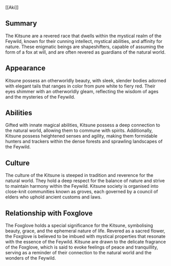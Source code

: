 [[Aki]]
## Summary
The Kitsune are a revered race that dwells within the mystical realm of the Feywild, known for their cunning intellect, mystical abilities, and affinity for nature. These enigmatic beings are shapeshifters, capable of assuming the form of a fox at will, and are often revered as guardians of the natural world.
## Appearance
Kitsune possess an otherworldly beauty, with sleek, slender bodies adorned with elegant tails that ranges in color from pure white to fiery red. Their eyes shimmer with an otherworldly gleam, reflecting the wisdom of ages and the mysteries of the Feywild. 
## Abilities
Gifted with innate magical abilities, Kitsune possess a deep connection to the natural world, allowing them to commune with spirits. Additionally, Kitsune possess heightened senses and agility, making them formidable hunters and trackers within the dense forests and sprawling landscapes of the Feywild.
## Culture
The culture of the Kitsune is steeped in tradition and reverence for the natural world. They hold a deep respect for the balance of nature and strive to maintain harmony within the Feywild. Kitsune society is organised into close-knit communities known as groves, each governed by a council of elders who uphold ancient customs and laws.
## Relationship with Foxglove
The Foxglove holds a special significance for the Kitsune, symbolising beauty, grace, and the ephemeral nature of life. Revered as a sacred flower, the Foxglove is believed to be imbued with mystical properties that resonate with the essence of the Feywild. Kitsune are drawn to the delicate fragrance of the Foxglove, which is said to evoke feelings of peace and tranquillity, serving as a reminder of their connection to the natural world and the wonders of the Feywild.
